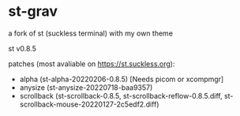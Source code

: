 # st-grav
a fork of st (suckless terminal) with my own theme

st v0.8.5

patches (most avaliable on https://st.suckless.org):
- alpha        (st-alpha-20220206-0.8.5) [Needs picom or xcompmgr]
- anysize      (st-anysize-20220718-baa9357)
- scrollback   (st-scrollback-0.8.5, st-scrollback-reflow-0.8.5.diff, st-scrollback-mouse-20220127-2c5edf2.diff)

